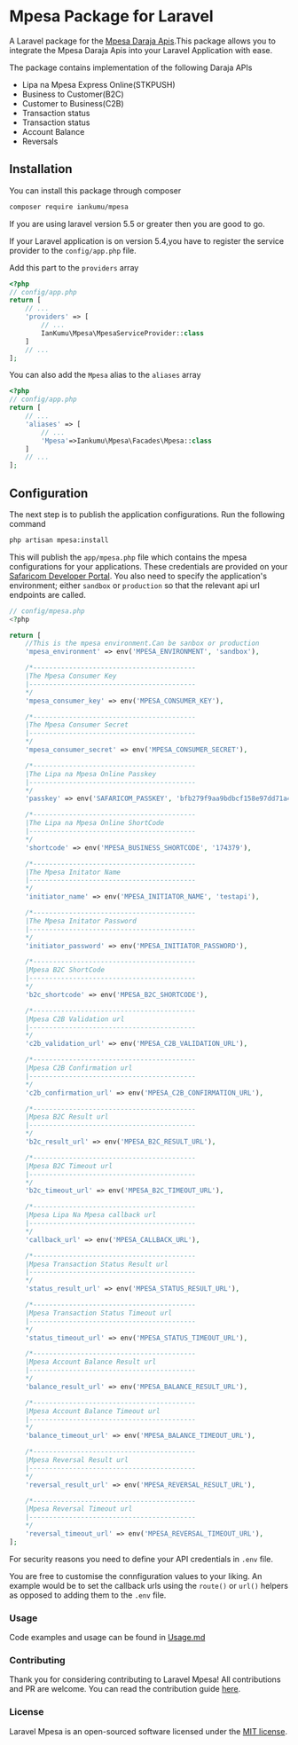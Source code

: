 # Mpesa Package for Laravel

A Laravel package for the [Mpesa Daraja Apis](https://developer.safaricom.co.ke/APIs).This package allows you to integrate the Mpesa Daraja Apis into your Laravel Application with ease.

The package contains implementation of the following Daraja APIs

-   Lipa na Mpesa Express Online(STKPUSH)
-   Business to Customer(B2C)
-   Customer to Business(C2B)
-   Transaction status
-   Transaction status
-   Account Balance
-   Reversals

## Installation

You can install this package through composer

```bash
composer require iankumu/mpesa
```

If you are using laravel version 5.5 or greater then you are good to go.

If your Laravel application is on version 5.4,you have to register the service provider to the `config/app.php` file.

Add this part to the `providers` array

```php
<?php
// config/app.php
return [
    // ...
    'providers' => [
        // ...
        IanKumu\Mpesa\MpesaServiceProvider::class
    ]
    // ...
];
```

You can also add the `Mpesa` alias to the `aliases` array

```php
<?php
// config/app.php
return [
    // ...
    'aliases' => [
        // ...
        'Mpesa'=>Iankumu\Mpesa\Facades\Mpesa::class
    ]
    // ...
];
```

## Configuration

The next step is to publish the application configurations. Run the following command

```bash
php artisan mpesa:install
```

<!-- or -->

<!-- ```bash
php artisan vendor:publish --provider="IanKumu\LaravelMpesa\MpesaServiceProvider" --tag="config"
``` -->

This will publish the `app/mpesa.php` file which contains the mpesa configurations for your applications. These credentials are provided on your [Safaricom Developer Portal](https://developer.safaricom.co.ke/). You also need to specify the application's environment; either `sandbox` or `production` so that the relevant api url endpoints are called.

```php
// config/mpesa.php
<?php

return [
    //This is the mpesa environment.Can be sanbox or production
    'mpesa_environment' => env('MPESA_ENVIRONMENT', 'sandbox'),

    /*-----------------------------------------
    |The Mpesa Consumer Key
    |------------------------------------------
    */
    'mpesa_consumer_key' => env('MPESA_CONSUMER_KEY'),

    /*-----------------------------------------
    |The Mpesa Consumer Secret
    |------------------------------------------
    */
    'mpesa_consumer_secret' => env('MPESA_CONSUMER_SECRET'),

    /*-----------------------------------------
    |The Lipa na Mpesa Online Passkey
    |------------------------------------------
    */
    'passkey' => env('SAFARICOM_PASSKEY', 'bfb279f9aa9bdbcf158e97dd71a467cd2e0c893059b10f78e6b72ada1ed2c919'),

    /*-----------------------------------------
    |The Lipa na Mpesa Online ShortCode
    |------------------------------------------
    */
    'shortcode' => env('MPESA_BUSINESS_SHORTCODE', '174379'),

    /*-----------------------------------------
    |The Mpesa Initator Name
    |------------------------------------------
    */
    'initiator_name' => env('MPESA_INITIATOR_NAME', 'testapi'),

    /*-----------------------------------------
    |The Mpesa Initator Password
    |------------------------------------------
    */
    'initiator_password' => env('MPESA_INITIATOR_PASSWORD'),

    /*-----------------------------------------
    |Mpesa B2C ShortCode
    |------------------------------------------
    */
    'b2c_shortcode' => env('MPESA_B2C_SHORTCODE'),

    /*-----------------------------------------
    |Mpesa C2B Validation url
    |------------------------------------------
    */
    'c2b_validation_url' => env('MPESA_C2B_VALIDATION_URL'),

    /*-----------------------------------------
    |Mpesa C2B Confirmation url
    |------------------------------------------
    */
    'c2b_confirmation_url' => env('MPESA_C2B_CONFIRMATION_URL'),

    /*-----------------------------------------
    |Mpesa B2C Result url
    |------------------------------------------
    */
    'b2c_result_url' => env('MPESA_B2C_RESULT_URL'),

    /*-----------------------------------------
    |Mpesa B2C Timeout url
    |------------------------------------------
    */
    'b2c_timeout_url' => env('MPESA_B2C_TIMEOUT_URL'),

    /*-----------------------------------------
    |Mpesa Lipa Na Mpesa callback url
    |------------------------------------------
    */
    'callback_url' => env('MPESA_CALLBACK_URL'),

    /*-----------------------------------------
    |Mpesa Transaction Status Result url
    |------------------------------------------
    */
    'status_result_url' => env('MPESA_STATUS_RESULT_URL'),

    /*-----------------------------------------
    |Mpesa Transaction Status Timeout url
    |------------------------------------------
    */
    'status_timeout_url' => env('MPESA_STATUS_TIMEOUT_URL'),

    /*-----------------------------------------
    |Mpesa Account Balance Result url
    |------------------------------------------
    */
    'balance_result_url' => env('MPESA_BALANCE_RESULT_URL'),

    /*-----------------------------------------
    |Mpesa Account Balance Timeout url
    |------------------------------------------
    */
    'balance_timeout_url' => env('MPESA_BALANCE_TIMEOUT_URL'),

    /*-----------------------------------------
    |Mpesa Reversal Result url
    |------------------------------------------
    */
    'reversal_result_url' => env('MPESA_REVERSAL_RESULT_URL'),

    /*-----------------------------------------
    |Mpesa Reversal Timeout url
    |------------------------------------------
    */
    'reversal_timeout_url' => env('MPESA_REVERSAL_TIMEOUT_URL'),
];
```

For security reasons you need to define your API credentials in `.env` file.

You are free to customise the connfiguration values to your liking. An example would be to set the callback urls using the `route()` or `url()` helpers as opposed to adding them to the `.env` file.

### Usage

Code examples and usage can be found in [Usage.md](USAGE.md)

### Contributing

Thank you for considering contributing to Laravel Mpesa! All contributions and PR are welcome. You can read the contribution guide [here](CONTRIBUTING.md).

### License

Laravel Mpesa is an open-sourced software licensed under the [MIT license](LICENSE.md).

